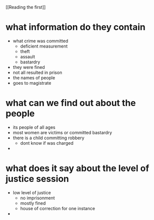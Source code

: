 
[[Reading the first]]


# what information do they contain 
- what crime was committed 
	- deficient measurement 
	- theft 
	- assault 
	- bastardry 
- they were fined 
- not all resulted in prison
- the names of people
- goes to magistrate
# what can we find out about the people 
- its people of all ages 
- most women are victims or committed bastardry 
- there is a child committing robbery
	- dont know if was charged 
- 
# what does it say about the level of justice session
- low level of justice 
	- no imprisonment 
	- mostly fined 
	- house of correction for one instance
- 


